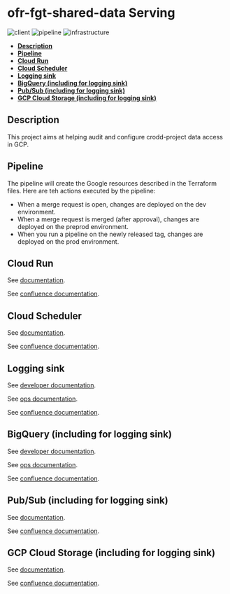 # ofr-fgt-shared-data Serving
![client](https://img.shields.io/badge/Client-CDA-purple.svg)
![pipeline](https://img.shields.io/badge/Pipeline-Passed-green.svg)
![infrastructure](https://img.shields.io/badge/IaC-Terraform-green.svg)

* **[Description](#description)**
* **[Pipeline](#pipeline)**
* **[Cloud Run](#cloudrun)**
* **[Cloud Scheduler](#cloudscheduler)**
* **[Logging sink](#loggingsink)**
* **[BigQuery (including for logging sink)](#bigquery)**
* **[Pub/Sub (including for logging sink)](#pubsub)**
* **[GCP Cloud Storage (including for logging sink)](#gcs)**

## Description <a name="description"></a>
This project aims at helping audit and configure crodd-project data access in GCP.

## Pipeline <a name="pipeline"></a>
The pipeline will create the Google resources described in the Terraform files. Here are teh actions executed by the pipeline:

* When a merge request is open, changes are deployed on the dev environment.
* When a merge request is merged (after approval), changes are deployed on the preprod environment.
* When you run a pipeline on the newly released tag, changes are deployed on the prod environment.


## Cloud Run <a name="cloudrun"></a>
See [documentation](https://gitlab.si.francetelecom.fr/hbx-data-ia/common/terraform-modules/orange.cloud-run/-/blob/0.5.0/README.md).

See [confluence documentation](https://espace.agir.orange.com/display/HDIA/orange.cloud-run).

## Cloud Scheduler <a name="cloudscheduler"></a>
See [documentation](https://gitlab.si.francetelecom.fr/hbx-data-ia/common/terraform-modules/orange.cloud-scheduler/-/tree/0.6.0).

See [confluence documentation](https://espace.agir.orange.com/display/HDIA/orange.cloud-scheduler).


## Logging sink <a name="loggingsink"></a>
See [developer documentation](https://gitlab.si.francetelecom.fr/hbx-data-ia/common/terraform-modules/orange.logging-sink/-/blob/0.1.0/SERVING.md).

See [ops documentation](https://gitlab.si.francetelecom.fr/hbx-data-ia/common/terraform-modules/orange.logging-sink/-/blob/0.1.0/README.md).

See [confluence documentation](https://espace.agir.orange.com/display/HDIA/orange.logging-sink).


## BigQuery (including for logging sink) <a name="bigquery"></a>
See [developer documentation](https://gitlab.si.francetelecom.fr/hbx-data-ia/common/terraform-modules/orange.bigquery/-/blob/0.42.2/SERVING.md).

See [ops documentation](https://gitlab.si.francetelecom.fr/hbx-data-ia/common/terraform-modules/orange.bigquery/-/blob/0.42.2/README.md).

See [confluence documentation](https://espace.agir.orange.com/display/HDIA/orange.bigquery).


## Pub/Sub (including for logging sink) <a name="pubsub"></a>
See [documentation](https://gitlab.si.francetelecom.fr/hbx-data-ia/common/terraform-modules/orange.pubsub/-/blob/0.5.0/README.md).

See [confluence documentation](https://espace.agir.orange.com/display/HDIA/orange.pubsub).

## GCP Cloud Storage (including for logging sink) <a name="gcs"></a>
See [documentation](https://gitlab.si.francetelecom.fr/hbx-data-ia/common/terraform-modules/orange.cloud-storage/-/blob/0.11.0/README.md).

See [confluence documentation](https://espace.agir.orange.com/display/HDIA/orange.cloud-storage).
